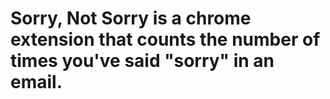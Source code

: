 # Sorry, Not Sorry is a chrome extension that counts the number of times you've said "sorry" in an email. 

